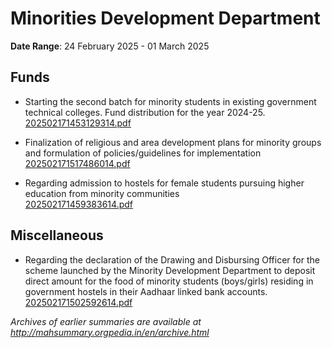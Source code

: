 # Minorities Development Department

**Date Range**: 24 February 2025 - 01 March 2025


## Funds
- Starting the second batch for minority students in existing government technical colleges. Fund distribution for the year 2024-25.\
  [202502171453129314.pdf](https://gr.maharashtra.gov.in/Site/Upload/Government%20Resolutions/English/202502171453129314.pdf)

- Finalization of religious and area development plans for minority groups and formulation of policies/guidelines for implementation\
  [202502171517486014.pdf](https://gr.maharashtra.gov.in/Site/Upload/Government%20Resolutions/English/202502171517486014.pdf)

- Regarding admission to hostels for female students pursuing higher education from minority communities\
  [202502171459383614.pdf](https://gr.maharashtra.gov.in/Site/Upload/Government%20Resolutions/English/202502171459383614.pdf)

## Miscellaneous
- Regarding the declaration of the Drawing and Disbursing Officer for the scheme launched by the Minority Development Department to deposit direct amount for the food of minority students (boys/girls) residing in government hostels in their Aadhaar linked bank accounts.\
  [202502171502592614.pdf](https://gr.maharashtra.gov.in/Site/Upload/Government%20Resolutions/English/202502171502592614.pdf)


*Archives of earlier summaries are available at http://mahsummary.orgpedia.in/en/archive.html*